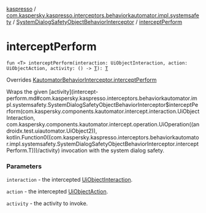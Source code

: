 [kaspresso](../../index.md) / [com.kaspersky.kaspresso.interceptors.behaviorkautomator.impl.systemsafety](../index.md) / [SystemDialogSafetyObjectBehaviorInterceptor](index.md) / [interceptPerform](./intercept-perform.md)

# interceptPerform

`fun <T> interceptPerform(interaction: UiObjectInteraction, action: UiObjectAction, activity: () -> `[`T`](intercept-perform.md#T)`): `[`T`](intercept-perform.md#T)

Overrides [KautomatorBehaviorInterceptor.interceptPerform](../../com.kaspersky.kaspresso.interceptors.behaviorkautomator/-kautomator-behavior-interceptor/intercept-perform.md)

Wraps the given [activity](intercept-perform.md#com.kaspersky.kaspresso.interceptors.behaviorkautomator.impl.systemsafety.SystemDialogSafetyObjectBehaviorInterceptor$interceptPerform(com.kaspersky.components.kautomator.intercept.interaction.UiObjectInteraction, com.kaspersky.components.kautomator.intercept.operation.UiOperation((androidx.test.uiautomator.UiObject2)), kotlin.Function0((com.kaspersky.kaspresso.interceptors.behaviorkautomator.impl.systemsafety.SystemDialogSafetyObjectBehaviorInterceptor.interceptPerform.T)))/activity) invocation with the system dialog safety.

### Parameters

`interaction` - the intercepted [UiObjectInteraction](#).

`action` - the intercepted [UiObjectAction](#).

`activity` - the activity to invoke.